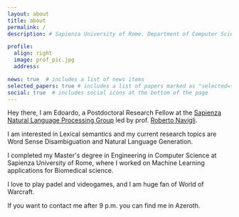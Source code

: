 ```yaml
---
layout: about
title: about
permalink: /
description: # Sapienza University of Rome. Department of Computer Science

profile:
  align: right
  image: prof_pic.jpg
  address: 

news: true  # includes a list of news items
selected_papers: true # includes a list of papers marked as "selected={true}"
social: true  # includes social icons at the bottom of the page
---
```


Hey there, I am Edoardo, a Postdoctoral Research Fellow at the [Sapienza Natural Language Processing Group](http://nlp.uniroma1.it) led by prof. [Roberto Navigli](http://wwwusers.di.uniroma1.it/~navigli).

I am interested in Lexical semantics and my current research topics are Word Sense Disambiguation and Natural Language Generation.

I completed my Master's degree in Engineering in Computer Science at Sapienza University of Rome, where I worked on Machine Learning applications for Biomedical science.

I love to play padel and videogames, and I am huge fan of World of Warcraft.

If you want to contact me after 9 p.m. you can find me in Azeroth.
